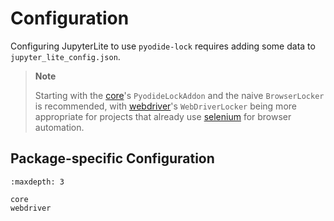 # Configuration

Configuring JupyterLite to use `pyodide-lock` requires adding some data to 
`jupyter_lite_config.json`. 

> **Note**
> 
> Starting with the [core](./core.ipynb)'s 
> `PyodideLockAddon` and the naive `BrowserLocker` is recommended, 
> with [webdriver](./webdriver.ipynb)'s `WebDriverLocker` being more appropriate 
> for projects that already use [selenium](https://selenium-python.readthedocs.io/)
> for browser automation.

## Package-specific Configuration

```{toctree}
:maxdepth: 3

core
webdriver
```
